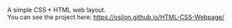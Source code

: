 A simple CSS + HTML web layout. <br />
You can see the project here: https://osilon.github.io/HTML-CSS-Webpage/
